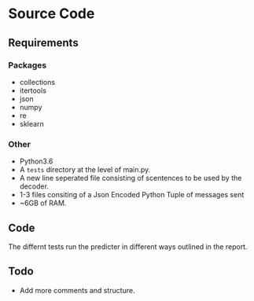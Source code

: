 # Source Code

## Requirements
### Packages
* collections
* itertools
* json
* numpy
* re
* sklearn

### Other
* Python3.6
* A `tests` directory at the level of main.py.
* A new line seperated file consisting of scentences to be used by the decoder.
* 1-3 files consiting of a Json Encoded Python Tuple of messages sent
* ~6GB of RAM.

## Code
The differnt tests run the predicter in different ways outlined in the report.

## Todo
* Add more comments and structure.



